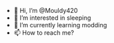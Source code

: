 - 👋 Hi, I’m @Mouldy420
- 👀 I’m interested in sleeping
- 🌱 I’m currently learning modding
- 📫 How to reach me?
<!---
Mouldy420/Mouldy420 is a ✨ special ✨ repository because its `README.md` (this file) appears on your GitHub profile.
You can click the Preview link to take a look at your changes.
--->
